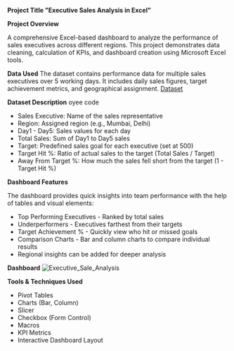 **Project Title "Executive Sales Analysis in Excel"**

**Project Overview**

A comprehensive Excel-based dashboard to analyze the performance of sales executives across different regions. This project demonstrates data cleaning, calculation of KPIs, and dashboard creation using Microsoft Excel tools.

**Data Used**
The dataset contains performance data for multiple sales executives over 5 working days. It includes daily sales figures, target achievement metrics, and geographical assignment.
<a href = "https://github.com/Hira243/executive_sales_analysis_excel/blob/main/Executive_Sales_Analysis.xlsm">Dataset</a>

**Dataset Description**
oyee code
- Sales Executive: Name of the sales representative
- Region: Assigned region (e.g., Mumbai, Delhi)
- Day1 - Day5: Sales values for each day
- Total Sales: Sum of Day1 to Day5 sales
- Target: Predefined sales goal for each executive (set at 500)
- Target Hit %: Ratio of actual sales to the target (Total Sales / Target)
- Away From Target %: How much the sales fell short from the target (1 - Target Hit %)


**Dashboard Features**

The dashboard provides quick insights into team performance with the help of tables and visual elements:
- Top Performing Executives - Ranked by total sales
- Underperformers - Executives farthest from their targets
- Target Achievement % - Quickly view who hit or missed goals
- Comparison Charts - Bar and column charts to compare individual results
- Regional insights can be added for deeper analysis

**Dashboard**
![Executive_Sale_Analysis](https://github.com/user-attachments/assets/bf1a16b0-2e0c-4819-8046-89383b7f33d8)

**Tools & Techniques Used**
 
- Pivot Tables
- Charts (Bar, Column)
- Slicer
- Checkbox (Form Control)
- Macros
- KPI Metrics
- Interactive Dashboard Layout
